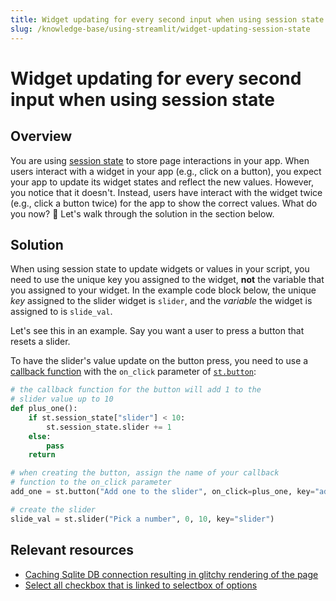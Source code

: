 ```yaml
---
title: Widget updating for every second input when using session state
slug: /knowledge-base/using-streamlit/widget-updating-session-state
---
```


# Widget updating for every second input when using session state

## Overview

You are using [session state](/library/api-reference/session-state) to store page interactions in your app. When users interact with a widget in your app (e.g., click on a button), you expect your app to update its widget states and reflect the new values. However, you notice that it doesn't. Instead, users have interact with the widget twice (e.g., click a button twice) for the app to show the correct values. What do you now? 🤔 Let's walk through the solution in the section below.

## Solution

When using session state to update widgets or values in your script, you need to use the unique key you assigned to the widget, **not** the variable that you assigned to your widget. In the example code block below, the unique _key_ assigned to the slider widget is `slider`, and the _variable_ the widget is assigned to is `slide_val`.

Let's see this in an example. Say you want a user to press a button that resets a slider.

To have the slider's value update on the button press, you need to use a [callback function](/library/api-reference/session-state#use-callbacks-to-update-session-state) with the `on_click` parameter of [`st.button`](/library/api-reference/widgets/st.button):

```python
# the callback function for the button will add 1 to the
# slider value up to 10
def plus_one():
    if st.session_state["slider"] < 10:
        st.session_state.slider += 1
    else:
        pass
    return

# when creating the button, assign the name of your callback
# function to the on_click parameter
add_one = st.button("Add one to the slider", on_click=plus_one, key="add_one")

# create the slider
slide_val = st.slider("Pick a number", 0, 10, key="slider")
```

## Relevant resources

- [Caching Sqlite DB connection resulting in glitchy rendering of the page](https://discuss.streamlit.io/t/caching-sqlite-db-connection-resulting-in-glitchy-rendering-of-the-page/19017)
- [Select all checkbox that is linked to selectbox of options](https://discuss.streamlit.io/t/select-all-checkbox-that-is-linked-to-selectbox-of-options/18521)
